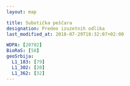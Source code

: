 ```yaml
---
layout: map

title: Subotička peščara
designation: Predeo izuzetnih odlika
last_modified_at: 2018-07-29T18:32:07+02:00

WDPA: [20702]
BioRaS: [58]
geoSrbija:
  L1_183: [79]
  L1_302: [20]
  L1_362: [32]
---
```

